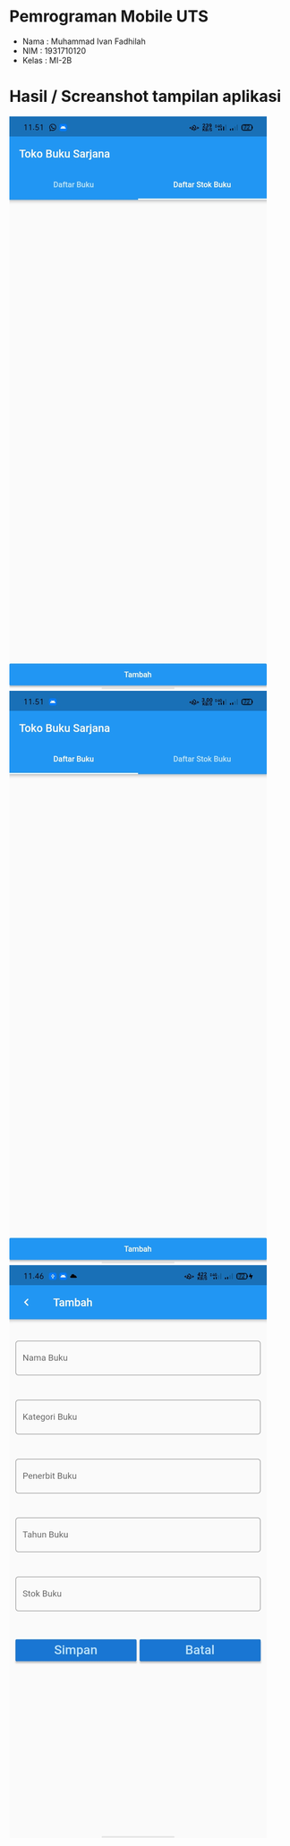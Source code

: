 # Pemrograman Mobile UTS

- Nama  : Muhammad Ivan Fadhilah
- NIM   : 1931710120
- Kelas : MI-2B

# Hasil / Screanshot tampilan aplikasi

![Gambar 1](gambar/1.jpeg)
![Gambar 2](gambar/2.jpeg)
![Gambar 3](gambar/3.jpeg)